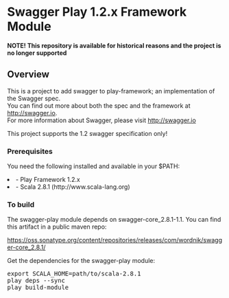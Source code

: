 # Swagger Play 1.2.x Framework Module


**NOTE!  This repository is available for historical reasons and the project is no longer supported**

## Overview
This is a project to add swagger to play-framework; an implementation of the Swagger spec.  
You can find out more about both the spec and the framework at http://swagger.io.  
For more information about Swagger, please visit http://swagger.io

This project supports the 1.2 swagger specification only!

### Prerequisites
You need the following installed and available in your $PATH:

<li>- Play Framework 1.2.x

<li>- Scala 2.8.1  (http://www.scala-lang.org)

### To build

The swagger-play module depends on swagger-core_2.8.1-1.1.  You can find this artifact in a public maven repo:

https://oss.sonatype.org/content/repositories/releases/com/wordnik/swagger-core_2.8.1/

Get the dependencies for the swagger-play module:

<pre>
export SCALA_HOME=path/to/scala-2.8.1
play deps --sync
play build-module
</pre>


